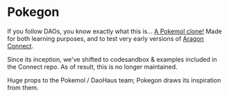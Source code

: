 # Pokegon

If you follow DAOs, you know exactly what this is... [A Pokemol clone!](https://pokemol.com/) Made for both learning purposes, and to test very early versions of [Aragon Connect](https://connect.aragon.org/).

Since its inception, we've shifted to codesandbox & examples included in the Connect repo. As of result, this is no longer maintained.

Huge props to the Pokemol / DaoHaus team; Pokegon draws its inspiration from them.
